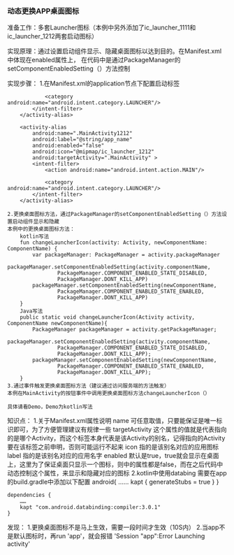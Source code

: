 ### 动态更换APP桌面图标

准备工作：多套Launcher图标（本例中另外添加了ic_launcher_1111和ic_launcher_1212两套启动图标）

实现原理：通过设置启动组件显示、隐藏桌面图标以达到目的。在Manifest.xml中体现在enabled属性上，
          在代码中是通过PackageManager的setComponentEnabledSetting（）方法控制

实现步骤：
                        1.在Manifest.xml的application节点下配置启动标签
        <activity-alias
            android:name=".MainActivity1111"
            android:label="@string/app_name"
            android:enabled="false"
            android:icon="@mipmap/ic_launcher_1111"
            android:targetActivity=".MainActivity" >
            <intent-filter>
                <action android:name="android.intent.action.MAIN"/>

                <category android:name="android.intent.category.LAUNCHER"/>
            </intent-filter>
        </activity-alias>

        <activity-alias
            android:name=".MainActivity1212"
            android:label="@string/app_name"
            android:enabled="false"
            android:icon="@mipmap/ic_launcher_1212"
            android:targetActivity=".MainActivity" >
            <intent-filter>
                <action android:name="android.intent.action.MAIN"/>

                <category android:name="android.intent.category.LAUNCHER"/>
            </intent-filter>
        </activity-alias>

    2.更换桌面图标方法，通过PackageManager的setComponentEnabledSetting（）方法设置启动组件显示和隐藏
    本例中的更换桌面图标方法：
        kotlin写法
        fun changeLauncherIcon(activity: Activity, newComponentName: ComponentName) {
            var packageManager: PackageManager = activity.packageManager
            packageManager.setComponentEnabledSetting(activity.componentName,
                    PackageManager.COMPONENT_ENABLED_STATE_DISABLED,
                    PackageManager.DONT_KILL_APP)
            packageManager.setComponentEnabledSetting(newComponentName,
                    PackageManager.COMPONENT_ENABLED_STATE_ENABLED,
                    PackageManager.DONT_KILL_APP)
        }
        Java写法
        public static void changeLauncherIcon(Activity activity, ComponentName newComponentName){
            PackageManager packageManager = activity.getPackageManager;
            packageManager.setComponentEnabledSetting(activity.componentName,
                    PackageManager.COMPONENT_ENABLED_STATE_DISABLED,
                    PackageManager.DONT_KILL_APP);
            packageManager.setComponentEnabledSetting(newComponentName,
                    PackageManager.COMPONENT_ENABLED_STATE_ENABLED,
                    PackageManager.DONT_KILL_APP);
        }
    3.通过事件触发更换桌面图标方法（建议通过访问服务端的方法触发）
    本例在MainActivity的按钮事件中调用更换桌面图标方法changeLauncherIcon（）

    具体请看Demo，Demo为kotlin写法

知识点：
1.关于Manifest.xml属性说明
    name            可任意取值，只要能保证是唯一标识即可，为了方便管理建议有规律一些
    targetActivity	这个属性的值就是代表指向的是哪个Activity，而这个标签本身代表是该Activity的别名，记得指向的Activity要在该标签之前申明，否则可能运行不起来
    icon	        指的是该别名对应的应用图标
    label	        指的是该别名对应的应用名字
    enabled	        默认是true，true就会显示在桌面上，这里为了保证桌面只显示一个图标，则中的属性都是false，而在之后代码中动态控制这个属性，来显示和隐藏对应的图标
2.kotlin中使用databing
    需要在app的build.gradle中添加以下配置
    android{
        ……
        kapt {
            generateStubs = true
        }
    }

    dependencies {
        ……
        kapt "com.android.databinding:compiler:3.0.1"
    }
发现：
1.更换桌面图标不是马上生效，需要一段时间才生效（10S内）
2.当app不是默认图标时，再run 'app'，就会报错 'Session "app":Error Launching activity'
